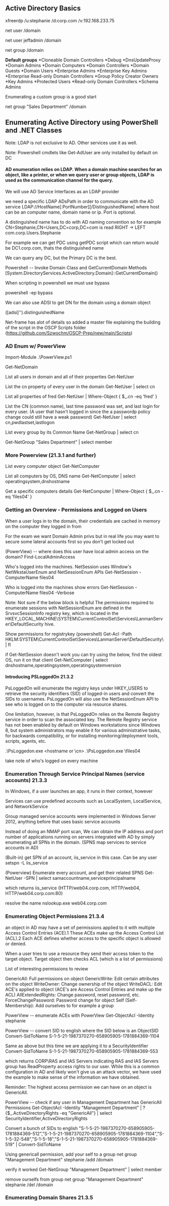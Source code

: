 ## Active Directory Basics

xfreerdp /u:stephanie /d:corp.com /v:192.168.233.75

net user /domain

net user jeffadmin /domain

net group /domain


**Default groups**
*Cloneable Domain Controllers
*Debug
*DnsUpdateProxy
*Domain Admins
*Domain Computers
*Domain Controllers
*Domain Guests
*Domain Users
*Enterprise Admins
*Enterprise Key Admins
*Enterprise Read-only Domain Controllers
*Group Policy Creator Owners
*Key Admins
*Protected Users
*Read-only Domain Controllers
*Schema Admins

Enumerating a custom group is a good start

net group "Sales Department" /domain

## Enumerating Active Directory using PowerShell and .NET Classes

Note: LDAP is not exclusive to AD. Other services use it as well.

Note: Powershell cmdlets like Get-AdUser are only installed by default on DC

#### AD enumeration relies on LDAP. When a domain machine searches for an object, like a printer, or when we query user or group objects, LDAP is used as the communication channel for the query.

We will use AD Service Interfaces as an LDAP provider

we need a specific LDAP ADsPath in order to communicate with the AD service
LDAP://HostName[:PortNumber][/DistinguishedName] where host can be an computer name, domain name or ip. Port is optional.

A distinguished name has to do with AD naming convention so for example
CN=Stephanie,CN=Users,DC=corp,DC=com is read RIGHT -> LEFT
com.corp.Users.Stephanie

For example we can get PDC using getPDC script which can return would be DC1.corp.com, thats the distinguished name

We can query any DC, but the Primary DC is the best.

Powershell -- Invoke Domain Class and GetCurrentDomain Methods
[System.DirectoryServices.ActiveDirectory.Domain]::GetCurrentDomain()

When scripting in powershell we must use bypass

powershell -ep bypass


We can also use ADSI to get DN for the domain using a domain object

([adsi]'').distinguishedName

Net-frame has alot of details so added a master file explaining the building of the script in the OSCP Scripts folder (https://github.com/Szwochm/OSCP-Prep/new/main/Scripts)


### AD Enum w/ PowerView

Import-Module .\PowerView.ps1


Get-NetDomain

List all users in domain and all of their properties
Get-NetUser

List the cn property of every user in the domain
Get-NetUser | select cn

List all properties of fred
Get-NetUser | Where-Object { $_.cn -eq 'fred' }

List the CN (common name), last time password was set, and last login for every user. (A user that hasn't logged in since the a passwordp policy change could still have a weak password)
Get-NetUser | select cn,pwdlastset,lastlogon

List every group by its Common Name
Get-NetGroup | select cn

Get-NetGroup "Sales Department" | select member

### More Powerview (21.3.1 and further)

List every computer object
Get-NetComputer

List all computers by OS, DNS name
Get-NetComputer | select operatingsystem,dnshostname

Get a specific computers details
Get-NetComputer | Where-Object { $_.cn -eq 'files04' }

### Getting an Overview - Permissions and Logged on Users

When a user logs in to the domain, their credentials are cached in memory on the computer they logged in from

For the exam we want Domain Admin privs but in real life you may want to secure some lateral accounts first so you don't get locked out

(PowerView) -- where does this user have local admin access on the domain?
Find-LocalAdminAccess

Who's logged into the machines. NetSession uses Window's NetWkstaUserEnum and NetSessionEnum APIs
Get-NetSession -ComputerName files04

Who is logged into the machines show errors
Get-NetSession -ComputerName files04 -Verbose

Note: Not sure if the below block is helpful 
The permissions required to enumerate sessions with NetSessionEnum are defined in the SrvsvcSessionInfo registry key, which is located in the HKEY_LOCAL_MACHINE\SYSTEM\CurrentControlSet\Services\LanmanServer\DefaultSecurity hive.

Show permissions for registrykey
(powershell)
Get-Acl -Path HKLM:SYSTEM\CurrentControlSet\Services\LanmanServer\DefaultSecurity\ | fl

if Get-NetSession doesn't work you can try using the below, find the oldest OS, run it on that client
Get-NetComputer | select dnshostname,operatingsystem,operatingsystemversion


#### Introducing PSLoggedOn 21.3.2
PsLoggedOn will enumerate the registry keys under HKEY_USERS to retrieve the security identifiers (SID) of logged-in users and convert the SIDs to usernames. PsLoggedOn will also use the NetSessionEnum API to see who is logged on to the computer via resource shares.

One limitation, however, is that PsLoggedOn relies on the Remote Registry service in order to scan the associated key. The Remote Registry service has not been enabled by default on Windows workstations since Windows 8, but system administrators may enable it for various administrative tasks, for backwards compatibility, or for installing monitoring/deployment tools, scripts, agents, etc.

.\PsLoggedon.exe <hostname or \\cn>
.\PsLoggedon.exe \\files04

take note of who's logged on every machine

### Enumeration Through Service Principal Names (service accounts) 21.3.3

In Windows, if a user launches an app, it runs in their context, however

Services can use predefined accounts such as 
LocalSystem, LocalService, and NetworkService

Group managed service accounts were implemented in Windows Server 2012, anything before that uses basic service accounts

Instead of doing an NMAP port scan, We can obtain the IP address and port number of applications running on servers integrated with AD by simply enumerating all SPNs in the domain. (SPNS map services to service accounts in AD)

(Built-in) get SPN of an account, iis_service in this case. Can be any user
setspn -L iis_service

(Powerview) Enumerate every account, and get their related SPNS
Get-NetUser -SPN | select samaccountname,serviceprincipalname

which returns
iis_service    {HTTP/web04.corp.com, HTTP/web04, HTTP/web04.corp.com:80}

resolve the name
nslookup.exe web04.corp.com

### Enumerating Object Permissions 21.3.4

an object in AD may have a set of permissions applied to it with multiple Access Control Entries (ACE).1 These ACEs make up the Access Control List (ACL).2 Each ACE defines whether access to the specific object is allowed or denied.

When a user tries to use a resource they send their access token to the target object. Target object then checks ACL (which is a list of permissions)

List of interesting permissions to review

GenericAll: Full permissions on object
GenericWrite: Edit certain attributes on the object
WriteOwner: Change ownership of the object
WriteDACL: Edit ACE's applied to object (ACE's are Access Control Entries and make up the ACL)
AllExtendedRights: Change password, reset password, etc.
ForceChangePassword: Password change for object
Self (Self-Membership): Add ourselves to for example a group

PowerView -- enumerate ACEs with PowerView
Get-ObjectAcl -Identity stephanie

PowerView -- convert SID to english where the SID below is an ObjectSID
Convert-SidToName S-1-5-21-1987370270-658905905-1781884369-1104

Same as above but this time we are applying it to a SecurityIdentifier 
Convert-SidToName S-1-5-21-1987370270-658905905-1781884369-553

which returns CORP\RAS and IAS Servers indicating RAS and IAS Servers group has ReadProperty access rights to our user. While this is a common configuration in AD and likely won't give us an attack vector, we have used the example to make sense of the information we have obtained.

Reminder: The highest access permission we can have on an object is GenericAll.

PowerView -- check if any user in Management Department has GenericAll Permissions
Get-ObjectAcl -Identity "Management Department" | ? {$_.ActiveDirectoryRights -eq "GenericAll"} | select SecurityIdentifier,ActiveDirectoryRights

Convert a bunch of SIDs to english
"S-1-5-21-1987370270-658905905-1781884369-512","S-1-5-21-1987370270-658905905-1781884369-1104","S-1-5-32-548","S-1-5-18","S-1-5-21-1987370270-658905905-1781884369-519" | Convert-SidToName

Using genericall permission, add your self to a group
net group "Management Department" stephanie /add /domain

verify it worked
Get-NetGroup "Management Department" | select member

remove ourselfs from group
net group "Management Department" stephanie /del /domain

### Enumerating Domain Shares 21.3.5


